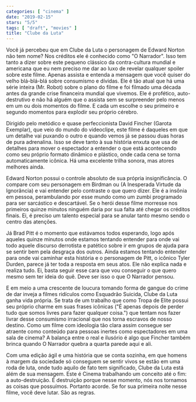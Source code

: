 ```yaml
---
categories: [ "cinema" ]
date: "2019-02-15"
stars: "5/5"
tags: [ "draft", "movies" ]
title: "Clube da Luta"
---
```

Você já percebeu que em Clube da Luta o personagem de Edward Norton não tem nome? Nos créditos ele é conhecido como "O Narrador". Isso tem tanto a dizer sobre este pequeno clássico da contra-cultura mundial e americana que eu nem preciso me dar ao luxo de revelar qualquer spoiler sobre este filme. Apenas assista e entenda a mensagem que você quiser do velho blá-blá-blá sobre consumismo e dívidas. Ele é tão atual que há uma série inteira (Mr. Robot) sobre o plano do filme e foi filmado uma década antes da grande crise financeira mundial que vivemos. Ele é profético, auto-destrutivo e não há alguém que o assista sem se surpreender pelo menos em um ou dois momentos do filme. E cada um escolhe o seu primeiro e segundo momentos para explodir seu próprio cérebro.

Dirigido pelo metódico e quase perfeccionista David Fincher (Garota Exemplar), que veio do mundo do videoclipe, este filme é daqueles em que um detalhe vai puxando o outro e quando vemos já se passou duas horas de pura adrenalina. Isso se deve tanto à sua história enxuta que usa de detalhes para mover o espectador a entender o que está acontecendo como seu próprio formato dinâmico e plástico, onde cada cena se torna automaticamente icônica. Há uma excelente trilha sonora, mas atores melhores ainda.

Edward Norton possui o controle absoluto de sua própria insignificância. O compare com seu personagem em Birdman ou (A Inesperada Virtude da Ignorância) e vai entender pelo contraste o que quero dizer. Ele é a insônia em pessoa, perambulando por esse mundo como um zumbi programado para ser sarcástico e descartável. Se o herói desse filme morresse nos primeiros quinze minutos ninguém daria por sua falta até chegar os créditos finais. Ei, é preciso um talento especial para se anular tanto mesmo sendo o centro das atenções.

Já Brad Pitt é o momento que estávamos todos esperando, logo após aqueles quinze minutos onde estamos tentando entender para onde vai todo aquele discurso derrotista e patético sobre ir em grupos de ajuda para se sentir bem pela desgraça dos outros. Ainda estamos tentando entender para onde vai caminhar esta história e o personagem de Pitt, o icônico Tyler Durden, parece já ter toda a resposta em seus atos. Ele não explica nada e realiza tudo. Ei, basta seguir esse cara que vou conseguir o que quero mesmo sem ter ideia do quê. Deve ser isso o que O Narrador pensou.

E em meio a uma crescente de loucura tomando forma de gangue do crime de dar inveja a filmes ridículos como Esquadrão Suicida, Clube da Luta ganha vida própria. Se trata de um trabalho que como Tropa de Elite possui seu próprio charme em suas frases icônicas ("É apenas depois de perder tudo que somos livres para fazer qualquer coisa.") que tentam nos fazer livrar desse consumismo irracional que nos torna escravos de nosso destino. Como um filme com ideologia tão clara assim consegue ser atraente como conteúdo para pessoas inertes como espectadores em uma sala de cinema? A balança entre o real e ilusório é algo que Fincher também brinca quando O Narrador quebra a quarta parede aqui e ali.

Com uma edição ágil e uma história que se conta sozinha, em que homens à margem da sociedade só conseguem se sentir vivos se estão em uma roda de luta, onde tudo aquilo de fato tem significado, Clube da Luta está além de sua mensagem. Este é Cinema trabalhando um conceito até o fim: a auto-destruição. É destruição porque nesse momento, nós nos tornamos as coisas que possuímos. Portanto acorde. Se for sua primeira noite nesse filme, você deve lutar. São as regras.
